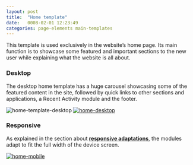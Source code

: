 ```yaml
---
layout: post
title:  "Home template"
date:   0008-02-01 12:23:49
categories: page-elements main-templates
---
```


This template is used exclusively in the website’s home page. Its main function is to showcase some
featured and important sections to the new user while explaining what the website is all about.

### Desktop

The desktop home template has a huge carousel showcasing some of the featured content in the site, followed by
quick links to other sections and applications, a Recent Activity module and the footer.


<div class="gallery">
  <img src="/gfw-style-guides/images/posts/main-templates/home-template/02-01-home-template-desktop.png" alt="home-template-desktop">
  <a href="/gfw-style-guides/images/posts/main-templates/home-template/02-02-home-desktop-full.jpg">
    <img src="/gfw-style-guides/images/posts/main-templates/home-template/02-02-home-desktop.png" alt="home-desktop">
  </a>
</div>

### Responsive

As explained in the section about **[responsive adaptations][responsive-adaptations-link]**, the modules adapt to fit the
full width of the device screen.

<div class="gallery">
  <a href="/gfw-style-guides/images/posts/main-templates/home-template/02-03-home-mobile-full.jpg">
    <img src="/gfw-style-guides/images/posts/main-templates/home-template/02-03-home-mobile.png" alt="home-mobile">
  </a>
</div>


[responsive-adaptations-link]: /gfw-style-guides/page-elements/responsive-adaptations.html  "responsive adaptations"
